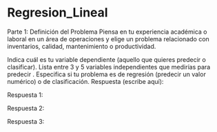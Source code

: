 # Regresion_Lineal
Parte 1: Definición del Problema
Piensa en tu experiencia académica o laboral en un área de operaciones y elige un problema relacionado con inventarios, calidad, mantenimiento o productividad.

Indica cuál es tu variable dependiente 
 (aquello que quieres predecir o clasificar).
Lista entre 3 y 5 variables independientes 
 que medirías para predecir 
.
Especifica si tu problema es de regresión (predecir un valor numérico) o de clasificación.
Respuesta (escribe aquí):

Respuesta 1:

Respuesta 2:

Respuesta 3:

